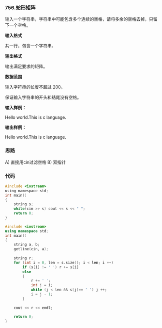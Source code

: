### 756.蛇形矩阵
输入一个字符串，字符串中可能包含多个连续的空格，请将多余的空格去掉，只留下一个空格。

**输入格式**

共一行，包含一个字符串。

**输出格式**

输出满足要求的矩阵。

**数据范围**

输入字符串的长度不超过 200。

保证输入字符串的开头和结尾没有空格。

**输入样例：** 

Hello      world.This is    c language.

**输出样例：** 

Hello world.This is c language.

### 思路

A) 直接用cin过滤空格
B) 双指针

### 代码
```c
#include <iostream>
using namespace std;
int main()
{
    string s;
    while(cin >> s) cout << s << " ";
    return 0;
}

```

```c++
#include <iostream>
using namespace std;
int main()
{
    string a, b;
    getline(cin, a);
    
    string r;
    for (int i = 0, len = s.size(); i < len; i ++)
        if (s[i] != ' ') r += s[i]
        else
        {
            r += ' ';
            int j = i;
            while (j < len && s[j]== ' ') j ++;
            i = j - 1;
        }
    
    cout << r << endl;
    
    return 0;
}
```
